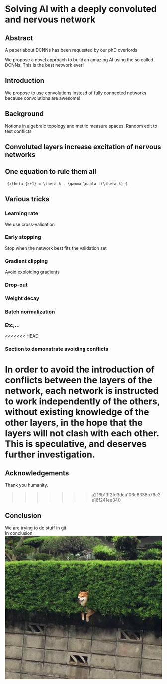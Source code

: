 # Solving AI with a deeply convoluted and nervous network

## Abstract

A paper about DCNNs has been requested by our phD overlords

We propose a novel approach to build an amazing AI using the so called DCNNs. This is the best network ever!

## Introduction
We propose to use convolutions instead of fully connected  networks because convolutions are awesome! 

## Background
Notions in algebraic topology and metric measure spaces. 
Random edit to test conflicts

## Convoluted layers increase excitation of nervous networks


## One equation to rule them all
 
     $\theta_{k+1} = \theta_k - \gamma \nabla L(\theta_k) $

## Various tricks
### Learning rate
We use cross-validation
### Early stopping
Stop when the network best fits the validation set
### Gradient clipping
Avoid exploiding gradients
### Drop-out
### Weight decay

### Batch normalization
### Etc,...

<<<<<<< HEAD
### Section to demonstrate avoiding conflicts
In order to avoid the introduction of conflicts between the layers of the network, each network is instructed to work independently of the others, without existing knowledge of the other layers, in the hope that the layers will not clash with each other.  This is speculative, and deserves further investigation.
=======
## Acknowledgements 
Thank you humanity. 

>>>>>>> a216b13f2fd3dca106e6338b76c3e16f241ee340
## Conclusion
We are trying to do stuff in git.  
In conclusion, ![shiba](shiba.jpg)

